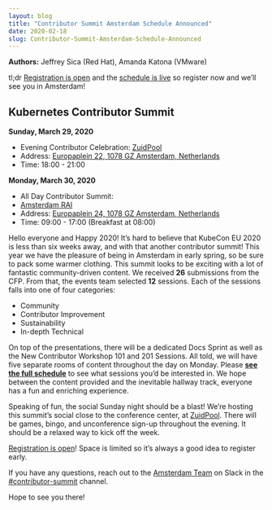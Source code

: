 ```yaml
---
layout: blog
title: "Contributor Summit Amsterdam Schedule Announced"
date: 2020-02-18
slug: Contributor-Summit-Amsterdam-Schedule-Announced
---
```


**Authors:** Jeffrey Sica (Red Hat), Amanda Katona (VMware) 

tl;dr [Registration is open](https://events.linuxfoundation.org/kubernetes-contributor-summit-europe/) and the [schedule is live](https://kcseu2020.sched.com/) so register now and we’ll see you in Amsterdam!

## Kubernetes Contributor Summit 

**Sunday, March 29, 2020**
- Evening Contributor Celebration:
[ZuidPool](https://www.zuid-pool.nl/en/)
- Address: [Europaplein 22, 1078 GZ Amsterdam, Netherlands](https://www.google.com/search?q=KubeCon+Amsterdam+2020&ie=UTF-8&ibp=htl;events&rciv=evn&sa=X&ved=2ahUKEwiZoLvQ0dvnAhVST6wKHScBBZ8Q5bwDMAB6BAgSEAE#)
- Time: 18:00 - 21:00 

**Monday, March 30, 2020**
- All Day Contributor Summit:
- [Amsterdam RAI](https://www.rai.nl/en/)
- Address: [Europaplein 24, 1078 GZ Amsterdam, Netherlands](https://www.google.com/search?q=kubecon+amsterdam+2020&oq=kubecon+amste&aqs=chrome.0.35i39j69i57j0l4j69i61l2.3957j1j4&sourceid=chrome&ie=UTF-8&ibp=htl;events&rciv=evn&sa=X&ved=2ahUKEwiZoLvQ0dvnAhVST6wKHScBBZ8Q5bwDMAB6BAgSEAE#)
- Time:  09:00 - 17:00 (Breakfast at 08:00)

Hello everyone and Happy 2020! It’s hard to believe that KubeCon EU 2020 is less than six weeks away, and with that another contributor summit! This year we have the pleasure of being in Amsterdam in early spring, so be sure to pack some warmer clothing. This summit looks to be exciting with a lot of fantastic community-driven content. We received **26** submissions from the CFP. From that, the events team selected **12** sessions. Each of the sessions falls into one of four categories:

*   Community
*   Contributor Improvement
*   Sustainability
*   In-depth Technical 

On top of the presentations, there will be a dedicated Docs Sprint as well as the New Contributor Workshop 101 and 201 Sessions. All told, we will have five separate rooms of content throughout the day on Monday. Please **[see the full schedule](https://kcseu2020.sched.com/)** to see what sessions you’d be interested in. We hope between the content provided and the inevitable hallway track, everyone has a fun and enriching experience. 

Speaking of fun, the social Sunday night should be a blast! We’re hosting this summit’s social close to the conference center, at [ZuidPool](https://www.zuid-pool.nl/en/). There will be games, bingo, and unconference sign-up throughout the evening. It should be a relaxed way to kick off the week. 

[Registration is open](https://events.linuxfoundation.org/kubernetes-contributor-summit-europe/)! Space is limited so it’s always a good idea to register early. 

If you have any questions, reach out to the [Amsterdam Team](https://github.com/kubernetes/community/tree/master/events/2020/03-contributor-summit#team) on Slack in the [#contributor-summit](https://kubernetes.slack.com/archives/C7J893413) channel.

Hope to see you there!
